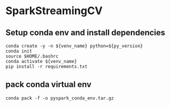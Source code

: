 # SparkStreamingCV


## Setup conda env and install dependencies
```shell
conda create -y -n ${venv_name} python=${py_version}
conda init
source $HOME/.bashrc
conda activate ${venv_name}
pip install -r requirements.txt
```

## pack conda virtual env 
```shell
conda pack -f -o pyspark_conda_env.tar.gz
```
